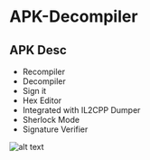# APK-Decompiler
APK Desc
-------------------------------
- Recompiler
- Decompiler
- Sign it
- Hex Editor
- Integrated with IL2CPP Dumper
- Sherlock Mode
- Signature Verifier

![alt text](https://i.ibb.co/VVRqYfB/desc-apk.png)

